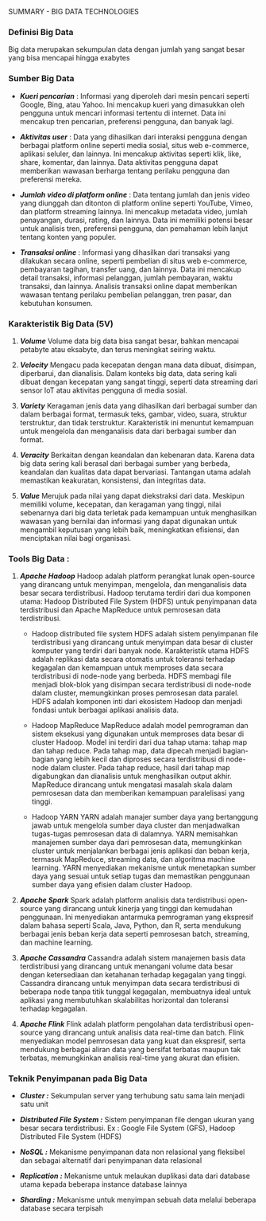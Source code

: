 SUMMARY - BIG DATA TECHNOLOGIES

### Definisi Big Data
Big data merupakan sekumpulan data dengan jumlah yang sangat besar yang bisa mencapai hingga exabytes

### Sumber Big Data
- ***Kueri pencarian*** :
 Informasi yang diperoleh dari mesin pencari seperti Google, Bing, atau Yahoo. Ini mencakup kueri yang dimasukkan oleh pengguna untuk mencari informasi tertentu di internet. Data ini mencakup tren pencarian, preferensi pengguna, dan banyak lagi.

- ***Aktivitas user*** :
Data yang dihasilkan dari interaksi pengguna dengan berbagai platform online seperti media sosial, situs web e-commerce, aplikasi seluler, dan lainnya. Ini mencakup aktivitas seperti klik, like, share, komentar, dan lainnya. Data aktivitas pengguna dapat memberikan wawasan berharga tentang perilaku pengguna dan preferensi mereka.

- ***Jumlah video di platform online*** : 
Data tentang jumlah dan jenis video yang diunggah dan ditonton di platform online seperti YouTube, Vimeo, dan platform streaming lainnya. Ini mencakup metadata video, jumlah penayangan, durasi, rating, dan lainnya. Data ini memiliki potensi besar untuk analisis tren, preferensi pengguna, dan pemahaman lebih lanjut tentang konten yang populer.

- ***Transaksi online*** :
Informasi yang dihasilkan dari transaksi yang dilakukan secara online, seperti pembelian di situs web e-commerce, pembayaran tagihan, transfer uang, dan lainnya. Data ini mencakup detail transaksi, informasi pelanggan, jumlah pembayaran, waktu transaksi, dan lainnya. Analisis transaksi online dapat memberikan wawasan tentang perilaku pembelian pelanggan, tren pasar, dan kebutuhan konsumen.

### Karakteristik Big Data (5V)
1. ***Volume***
Volume data big data bisa sangat besar, bahkan mencapai petabyte atau eksabyte, dan terus meningkat seiring waktu.

2. ***Velocity***
Mengacu pada kecepatan dengan mana data dibuat, disimpan, diperbarui, dan dianalisis. Dalam konteks big data, data sering kali dibuat dengan kecepatan yang sangat tinggi, seperti data streaming dari sensor IoT atau aktivitas pengguna di media sosial.

3. ***Variety***
Keragaman jenis data yang dihasilkan dari berbagai sumber dan dalam berbagai format, termasuk teks, gambar, video, suara, struktur terstruktur, dan tidak terstruktur. Karakteristik ini menuntut kemampuan untuk mengelola dan menganalisis data dari berbagai sumber dan format.

4. ***Veracity***
Berkaitan dengan keandalan dan kebenaran data. Karena data big data sering kali berasal dari berbagai sumber yang berbeda, keandalan dan kualitas data dapat bervariasi. Tantangan utama adalah memastikan keakuratan, konsistensi, dan integritas data.

5. ***Value***
Merujuk pada nilai yang dapat diekstraksi dari data. Meskipun memiliki volume, kecepatan, dan keragaman yang tinggi, nilai sebenarnya dari big data terletak pada kemampuan untuk menghasilkan wawasan yang bernilai dan informasi yang dapat digunakan untuk mengambil keputusan yang lebih baik, meningkatkan efisiensi, dan menciptakan nilai bagi organisasi.

### Tools Big Data :
1. ***Apache Hadoop***
Hadoop adalah platform perangkat lunak open-source yang dirancang untuk menyimpan, mengelola, dan menganalisis data besar secara terdistribusi. Hadoop terutama terdiri dari dua komponen utama: Hadoop Distributed File System (HDFS) untuk penyimpanan data terdistribusi dan Apache MapReduce untuk pemrosesan data terdistribusi.
    - Hadoop distributed file system
        HDFS adalah sistem penyimpanan file terdistribusi yang dirancang untuk menyimpan data besar di cluster komputer yang terdiri dari banyak node. Karakteristik utama HDFS adalah replikasi data secara otomatis untuk toleransi terhadap kegagalan dan kemampuan untuk memproses data secara terdistribusi di node-node yang berbeda. HDFS membagi file menjadi blok-blok yang disimpan secara terdistribusi di node-node dalam cluster, memungkinkan proses pemrosesan data paralel. HDFS adalah komponen inti dari ekosistem Hadoop dan menjadi fondasi untuk berbagai aplikasi analisis data.
        
    - Hadoop MapReduce
        MapReduce adalah model pemrograman dan sistem eksekusi yang digunakan untuk memproses data besar di cluster Hadoop. Model ini terdiri dari dua tahap utama: tahap map dan tahap reduce. Pada tahap map, data dipecah menjadi bagian-bagian yang lebih kecil dan diproses secara terdistribusi di node-node dalam cluster. Pada tahap reduce, hasil dari tahap map digabungkan dan dianalisis untuk menghasilkan output akhir. MapReduce dirancang untuk mengatasi masalah skala dalam pemrosesan data dan memberikan kemampuan paralelisasi yang tinggi.

    - Hadoop YARN
        YARN adalah manajer sumber daya yang bertanggung jawab untuk mengelola sumber daya cluster dan menjadwalkan tugas-tugas pemrosesan data di dalamnya. YARN memisahkan manajemen sumber daya dari pemrosesan data, memungkinkan cluster untuk menjalankan berbagai jenis aplikasi dan beban kerja, termasuk MapReduce, streaming data, dan algoritma machine learning. YARN menyediakan mekanisme untuk menetapkan sumber daya yang sesuai untuk setiap tugas dan memastikan penggunaan sumber daya yang efisien dalam cluster Hadoop.

2. ***Apache Spark***
Spark adalah platform analisis data terdistribusi open-source yang dirancang untuk kinerja yang tinggi dan kemudahan penggunaan. Ini menyediakan antarmuka pemrograman yang ekspresif dalam bahasa seperti Scala, Java, Python, dan R, serta mendukung berbagai jenis beban kerja data seperti pemrosesan batch, streaming, dan machine learning.

3. ***Apache Cassandra***
Cassandra adalah sistem manajemen basis data terdistribusi yang dirancang untuk menangani volume data besar dengan ketersediaan dan ketahanan terhadap kegagalan yang tinggi. Cassandra dirancang untuk menyimpan data secara terdistribusi di beberapa node tanpa titik tunggal kegagalan, membuatnya ideal untuk aplikasi yang membutuhkan skalabilitas horizontal dan toleransi terhadap kegagalan.

4. ***Apache Flink***
Flink adalah platform pengolahan data terdistribusi open-source yang dirancang untuk analisis data real-time dan batch. Flink menyediakan model pemrosesan data yang kuat dan ekspresif, serta mendukung berbagai aliran data yang bersifat terbatas maupun tak terbatas, memungkinkan analisis real-time yang akurat dan efisien.

### Teknik Penyimpanan pada Big Data
- ***Cluster :***
Sekumpulan server yang terhubung satu sama lain menjadi satu unit

- ***Distributed File System :***
Sistem penyimpanan file dengan ukuran yang besar secara terdistribusi. Ex : Google File System (GFS), Hadoop Distributed File System (HDFS)

- ***NoSQL :***
Mekanisme penyimpanan data non relasional yang fleksibel dan sebagai alternatif dari penyimpanan data relasional

- ***Replication :***
Mekanisme untuk melaukan duplikasi data dari database utama kepada beberapa instance database lainnya

- ***Sharding :***
Mekanisme untuk menyimpan sebuah data melalui beberapa database secara terpisah